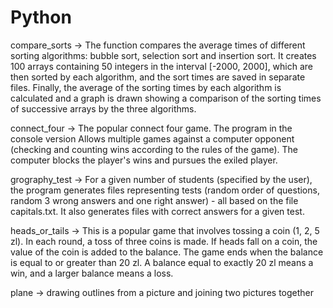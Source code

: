 # Python

compare_sorts -> The function compares the average times of different sorting algorithms: bubble sort, selection sort and insertion sort. It creates 100 arrays containing 50 integers in the interval [-2000, 2000], which are then sorted by each algorithm, and the sort times are saved in separate files. 
    Finally, the average of the sorting times by each algorithm is calculated and a graph is drawn showing a comparison of the sorting times of successive arrays by the three algorithms.

connect_four -> The popular connect four game. The program in the console version 
    Allows multiple games against a computer opponent (checking and counting wins according to the rules of the game). The computer blocks the player's wins and pursues the exiled player.
    
grography_test -> For a given number of students (specified by the user), the program generates files representing tests (random order of questions, random 3 wrong answers and one right answer) - all based on the file capitals.txt. 
     It also generates files with correct answers for a given test.

heads_or_tails -> This is a popular game that involves tossing a coin (1, 2, 5 zl). In each round, a toss of three coins is made. If heads fall on a coin, the value of the coin is added to the balance. The game ends when the balance is equal to or greater than 20 zl. 
    A balance equal to exactly 20 zl means a win, and a larger balance means a loss.

plane -> drawing outlines from a picture and joining two pictures together
